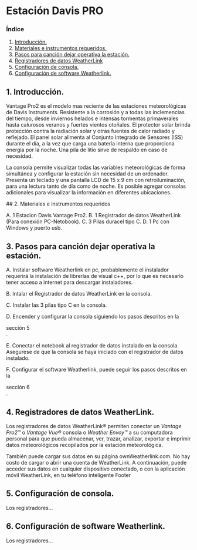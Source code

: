 # Estación Davis PRO


### **Índice**
1. [Introducción.](#id1)
2. [Materiales e instrumentos requeridos.](#id2)
3. [Pasos para canción dejar operativa la estación.](#id3)
4. [Registradores de datos WeatherLink](#id4)
5. [Configuración de consola.](#id5)
6. [Configuración de software Weatherlink.](#id5)

<div id='id1' />

## 1. Introducción.

Vantage Pro2 es el modelo mas reciente  de las estaciones meteorológicas de Davis Instruments. Resistente a la corrosión y a todas las inclemencias del tiempo, desde inviernos helados e intensas tormentas primaverales hasta calurosos veranos y fuertes vientos otoñales. El protector solar brinda protección contra la radiación solar y otras fuentes de calor radiado y reflejado. El panel solar alimenta al Conjunto Integrado de Sensores (ISS) durante el día, a la vez que carga una batería interna que proporciona energía por la noche. Una pila de litio sirve de respaldo en caso de necesidad.

La consola permite visualizar todas las variables meteorológicas de forma simultánea y configurar la estación sin necesidad de un ordenador. Presenta un teclado y una  pantalla LCD de 15 x 9 cm con retroiluminación, para una lectura tanto de día como de noche. Es posible agregar consolas adicionales para visualizar la información en diferentes ubicaciones.

<div id='id2' />
## 2. Materiales e instrumentos requeridos

A. 1 Estacion Davis Vantage Pro2.
B. 1 Registrador de datos WeatherLink (Para conexión PC-Netobook).
C. 3 Pilas duracel tipo C.
D. 1 Pc con Windows y puerto usb.

<div id='id3' />

## 3. Pasos para canción dejar operativa la estación.

A. Instalar software Weatherlink en pc, probablemente el instalador requerirá la instalación de librerías de visual c++, por lo que es necesario tener acceso a internet para descargar instaladores.

B. Intalar el Registrador de datos WeatherLink en la consola.

C. Instalar las 3 pilas tipo C en la consola.

D. Encender y configurar la consola siguiendo los pasos descritos en la <div id='id5'>sección 5</div>.

E. Conectar el notebook al registrador de datos instalado en la consola. Asegurese de que la consola se haya iniciado con el registrador de datos instalado.

F. Configurar el software Weatherlink, puede seguir los pasos  descritos en la <div id='id6'>sección 6</div>.


<div id='id4' />

## 4. Registradores de datos WeatherLink.

Los registradores de datos WeatherLink® permiten conectar un *Vantage Pro2™* o *Vantage Vue®* consola o *Weather Envoy™* a su computadora personal para que pueda almacenar, ver,
trazar, analizar, exportar e imprimir datos meteorológicos recopilados por la estación meteorológica.

También puede cargar sus datos en su página ownWeatherlink.com. No hay costo de cargar o abrir una cuenta de WeatherLink. A continuación, puede acceder
sus datos en cualquier dispositivo conectado, o con la aplicación móvil WeatherLink, en tu teléfono inteligente
Footer

<div id='id5' />

## 5. Configuración de consola.

Los registradores...

<div id='id6' />

## 6. Configuración de software Weatherlink.

Los registradores...
